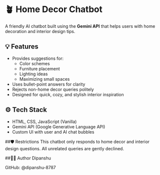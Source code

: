# 🪴 Home Decor Chatbot

A friendly AI chatbot built using the **Gemini API** that helps users with home decoration and interior design tips.

## 💡 Features

- Provides suggestions for:
  - Color schemes
  - Furniture placement
  - Lighting ideas
  - Maximizing small spaces
- Uses bullet-point answers for clarity
- Rejects non-home decor queries politely
- Designed for quick, cozy, and stylish interior inspiration

## ⚙️ Tech Stack

- HTML, CSS, JavaScript (Vanilla)
- Gemini API (Google Generative Language API)
- Custom UI with user and AI chat bubbles
  
##🛡️ Restrictions
This chatbot only responds to home decor and interior design questions. All unrelated queries are gently declined.

##🧑‍💻 Author
Dipanshu

GitHub: @dipanshu-8787
